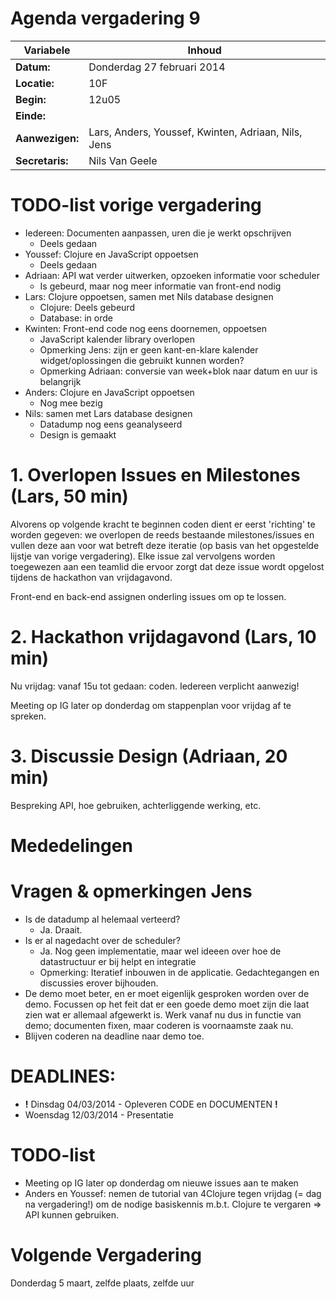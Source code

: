 # Agenda vergadering 9

Variabele				  |Inhoud
---			    		  |---
**Datum:**        |Donderdag 27 februari 2014
**Locatie:**      |10F
**Begin:**        |12u05
**Einde:**        |
**Aanwezigen:**   |Lars, Anders, Youssef, Kwinten, Adriaan, Nils, Jens
**Secretaris:**   |Nils Van Geele


# TODO-list vorige vergadering

* Iedereen: Documenten aanpassen, uren die je werkt opschrijven
  * Deels gedaan
* Youssef: Clojure en JavaScript oppoetsen
  * Deels gedaan
* Adriaan: API wat verder uitwerken, opzoeken informatie voor scheduler
  * Is gebeurd, maar nog meer informatie van front-end nodig
* Lars: Clojure oppoetsen, samen met Nils database designen
  * Clojure: Deels gebeurd
  * Database: in orde
* Kwinten: Front-end code nog eens doornemen, oppoetsen
  * JavaScript kalender library overlopen
  * Opmerking Jens: zijn er geen kant-en-klare kalender widget/oplossingen die gebruikt kunnen worden?
  * Opmerking Adriaan: conversie van week+blok naar datum en uur is belangrijk
* Anders: Clojure en JavaScript oppoetsen
  * Nog mee bezig
* Nils: samen met Lars database designen
  * Datadump nog eens geanalyseerd
  * Design is gemaakt

# 1. Overlopen Issues en Milestones (Lars, 50 min)
Alvorens op volgende kracht te beginnen coden dient er eerst 'richting' te worden gegeven: we overlopen de reeds bestaande milestones/issues en vullen deze aan voor wat betreft deze iteratie (op basis van het opgestelde lijstje van vorige vergadering). Elke issue zal vervolgens worden toegewezen aan een teamlid die ervoor zorgt dat deze issue wordt opgelost tijdens de hackathon van vrijdagavond.

Front-end en back-end assignen onderling issues om op te lossen.

# 2. Hackathon vrijdagavond (Lars, 10 min)
Nu vrijdag: vanaf 15u tot gedaan: coden. Iedereen verplicht aanwezig!

Meeting op IG later op donderdag om stappenplan voor vrijdag af te spreken.

# 3. Discussie Design (Adriaan, 20 min)
Bespreking API, hoe gebruiken, achterliggende werking, etc.

# Mededelingen

# Vragen & opmerkingen Jens
* Is de datadump al helemaal verteerd?
  * Ja. Draait.
* Is er al nagedacht over de scheduler?
  * Ja. Nog geen implementatie, maar wel ideeen over hoe de datastructuur er bij helpt en integratie
  * Opmerking: Iteratief inbouwen in de applicatie. Gedachtegangen en discussies erover bijhouden.
* De demo moet beter, en er moet eigenlijk gesproken worden over de demo. Focussen op het feit dat er een goede demo moet zijn die laat zien wat er allemaal afgewerkt is. Werk vanaf nu dus in functie van demo; documenten fixen, maar coderen is voornaamste zaak nu.
* Blijven coderen na deadline naar demo toe.

# DEADLINES:
 * **!** Dinsdag 04/03/2014 - Opleveren CODE en DOCUMENTEN **!**
 * Woensdag 12/03/2014 - Presentatie

# TODO-list
- Meeting op IG later op donderdag om nieuwe issues aan te maken
- Anders en Youssef: nemen de tutorial van 4Clojure tegen vrijdag (= dag na vergadering!) om de nodige basiskennis m.b.t. Clojure te vergaren => API kunnen gebruiken.

# Volgende Vergadering
Donderdag 5 maart, zelfde plaats, zelfde uur
